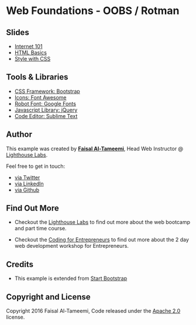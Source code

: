 # Web Foundations - OOBS / Rotman

## Slides

* [Internet 101](http://slides.com/faisalal-tameemi-1/intro-to-web-rotman-oobs-1/fullscreen?token=TUbL92uD)
* [HTML Basics](http://slides.com/faisalal-tameemi-1/intro-to-web-rotman-oobs-2/fullscreen?token=c8UtxILo)
* [Style with CSS](http://slides.com/faisalal-tameemi-1/intro-to-web-rotman-oobs-3/fullscreen?token=8ejawwXy)


## Tools & Libraries

* [CSS Framework: Bootstrap](http://getbootstrap.com/)
* [Icons: Font Awesome](http://fortawesome.github.io/Font-Awesome/)
* [Robot Font: Google Fonts](https://www.google.com/fonts)
* [Javascript Library: jQuery](http://jquery.com/)
* [Code Editor: Sublime Text](https://www.sublimetext.com/3)


## Author

This example was created by **[Faisal Al-Tameemi](http://faisalaltameemi.com)**, Head Web Instructor @ [ Lighthouse Labs](http://lighthouselabs.com/).

Feel free to get in touch:

* [via Twitter](https://twitter.com/FaisalAlTameemi)
* [via LinkedIn](http://ca.linkedin.com/in/faisalaltameemi)
* [via Github](https://github.com/FaisalAl-Tameemi)


## Find Out More

* Checkout the [Lighthouse Labs](http://lighthouselabs.ca) to find out more about the web bootcamp and part time course.

* Checkout the [Coding for Entrepreneurs]() to find out more about the 2 day web development workshop for Entrepreneurs.


## Credits

* This example is extended from [Start Bootstrap](http://startbootstrap.com)


## Copyright and License

Copyright 2016 Faisal Al-Tameemi, Code released under the [Apache 2.0]() license.
